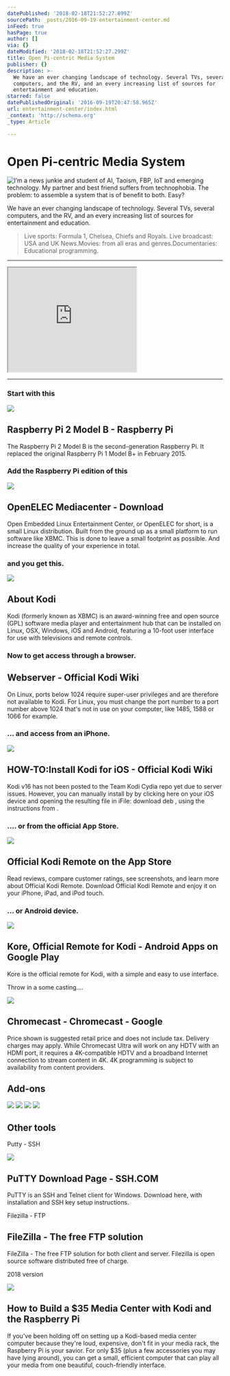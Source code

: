 ```yaml
---
datePublished: '2018-02-18T21:52:27.899Z'
sourcePath: _posts/2016-09-19-entertainment-center.md
inFeed: true
hasPage: true
author: []
via: {}
dateModified: '2018-02-18T21:52:27.299Z'
title: Open Pi-centric Media System
publisher: {}
description: >-
  We have an ever changing landscape of technology. Several TVs, several
  computers, and the RV, and an every increasing list of sources for
  entertainment and education.
starred: false
datePublishedOriginal: '2016-09-19T20:47:58.965Z'
url: entertainment-center/index.html
_context: 'http://schema.org'
_type: Article

---
```

# Open Pi-centric Media System
![I’m a news junkie and student of AI, Taoism, FBP, IoT and emerging technology. My partner and best friend suffers from technophobia. The problem: to assemble a system that is of benefit to both. Easy?](https://s3-us-west-2.amazonaws.com/the-grid-img/p/97a370e66a602662fb33bc99c621a4c4c7c1d407.png)

We have an ever changing landscape of technology. Several TVs, several computers, and the RV, and an every increasing list of sources for entertainment and education.

> Live sports: Formula 1, Chelsea, Chiefs and Royals.
> Live broadcast: USA and UK News.Movies: from all eras and genres.Documentaries: Educational programming.

---

<iframe src="https://the-grid.github.io/ed-userhtml/?g=eJwDAAAAAAE" height="244" style=""></iframe>

---

### Start with this

<article style=""><img src="https://s3-us-west-2.amazonaws.com/the-grid-img/p/51e168f297bc2b5c0af4578c280c96e8180d0d59.jpg" /><h1>Raspberry Pi 2 Model B - Raspberry Pi</h1><p>The Raspberry Pi 2 Model B is the second-generation Raspberry Pi. It replaced the original Raspberry Pi 1 Model B+ in February 2015.</p></article>

### Add the Raspberry Pi edition of this

<article style=""><img src="https://s3-us-west-2.amazonaws.com/the-grid-img/p/c8e0ab2d2b9d66e54c6ae7f6111dbba9a1fd0241.png" /><h1>OpenELEC Mediacenter - Download</h1><p>Open Embedded Linux Entertainment Center, or OpenELEC for short, is a small Linux distribution. Built from the ground up as a small platform to run software like XBMC. This is done to leave a small footprint as possible. And increase the quality of your experience in total.</p></article>

### and you get this.

<article style=""><img src="https://s3-us-west-2.amazonaws.com/the-grid-img/p/b52dbf930e4ad43a523de5b5bd6cad6a04969fae.jpg" /><h1>About Kodi</h1><p>Kodi (formerly known as XBMC) is an award-winning free and open source (GPL) software media player and entertainment hub that can be installed on Linux, OSX, Windows, iOS and Android, featuring a 10-foot user interface for use with televisions and remote controls.</p></article>

### Now to get access through a browser.

<article style=""><h1>Webserver - Official Kodi Wiki</h1><p>On Linux, ports below 1024 require super-user privileges and are therefore not available to Kodi. For Linux, you must change the port number to a port number above 1024 that's not in use on your computer, like 1485, 1588 or 1066 for example.</p></article>

### ... and access from an iPhone.

<article style=""><img src="https://s3-us-west-2.amazonaws.com/the-grid-img/p/03f5db47e9688190da421e7875eaca4c415f591d.png" /><h1>HOW-TO:Install Kodi for iOS - Official Kodi Wiki</h1><p>Kodi v16 has not been posted to the Team Kodi Cydia repo yet due to server issues. However, you can manually install by by clicking here on your iOS device and opening the resulting file in iFile: download deb , using the instructions from .</p></article>

### .... or from the official App Store.

<article style=""><img src="https://s3-us-west-2.amazonaws.com/the-grid-img/p/815a7592faf150a31a071dce5857d57f1bb757dd.jpg" /><h1>Official Kodi Remote on the App Store</h1><p>Read reviews, compare customer ratings, see screenshots, and learn more about Official Kodi Remote. Download Official Kodi Remote and enjoy it on your iPhone, iPad, and iPod touch.</p></article>

### ... or Android device.

<article style=""><img src="https://s3-us-west-2.amazonaws.com/the-grid-img/p/1c7bb2b20746fe13baa720714818452d250cbb10" /><h1>Kore, Official Remote for Kodi - Android Apps on Google Play</h1><p>Kore is the official remote for Kodi, with a simple and easy to use interface.</p></article>

Throw in a some casting....

<article style=""><img src="https://s3-us-west-2.amazonaws.com/the-grid-img/p/4fb0f695d17f0752308517c64bcf7802ee01804c.png" /><h1>Chromecast - Chromecast - Google</h1><p>Price shown is suggested retail price and does not include tax. Delivery charges may apply. While Chromecast Ultra will work on any HDTV with an HDMI port, it requires a 4K-compatible HDTV and a broadband Internet connection to stream content in 4K. 4K programming is subject to availability from content providers.</p></article>

## Add-ons
![](https://s3-us-west-2.amazonaws.com/the-grid-img/p/253b68c0a86e5c6dd1840e15f736081e91829f4e.png)
![](https://s3-us-west-2.amazonaws.com/the-grid-img/p/49b2b8554e34ac495de9024f65a96125fbdc8ebb.png)
![](https://s3-us-west-2.amazonaws.com/the-grid-img/p/c767608ba7c8f93fecc089f098b914ec4b9f8fbe.png)
![](https://s3-us-west-2.amazonaws.com/the-grid-img/p/b675ca8d171503ae358e71e20d34313055a3a18b.png)

## Other tools

Putty - SSH

<article style=""><img src="https://s3-us-west-2.amazonaws.com/the-grid-img/p/c95c402978393f67fcd15f7ea71c5af4791b3c86.jpg" /><h1>PuTTY Download Page - SSH.COM</h1><p>PuTTY is an SSH and Telnet client for Windows. Download here, with installation and SSH key setup instructions.</p></article>

Filezilla - FTP

<article style=""><h1>FileZilla - The free FTP solution</h1><p>FileZilla - The free FTP solution for both client and server. Filezilla is open source software distributed free of charge.</p></article>

2018 version

<article style=""><img src="https://imgflo.herokuapp.com/graph/2b2431f8e7ba7b0/ee67a0fe71f512d322a4b31c409799ab/noop.png?input=https%3A%2F%2Fwww.howtogeek.com%2Fthumbcache%2F648%2F248%2Fcabcd3f123df2775905300973d5d4f53%2Fwp-content%2Fuploads%2F2018%2F02%2Fpi-kodi.png" /><h1>How to Build a $35 Media Center with Kodi and the Raspberry Pi</h1><p>If you've been holding off on setting up a Kodi-based media center computer because they're loud, expensive, don't fit in your media rack, the Raspberry Pi is your savior. For only $35 (plus a few accessories you may have lying around), you can get a small, efficient computer that can play all your media from one beautiful, couch-friendly interface.</p></article>
